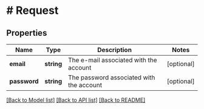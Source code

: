 # # Request

## Properties

Name | Type | Description | Notes
------------ | ------------- | ------------- | -------------
**email** | **string** | The e-mail associated with the account | [optional]
**password** | **string** | The password associated with the account | [optional]

[[Back to Model list]](../../README.md#models) [[Back to API list]](../../README.md#endpoints) [[Back to README]](../../README.md)
